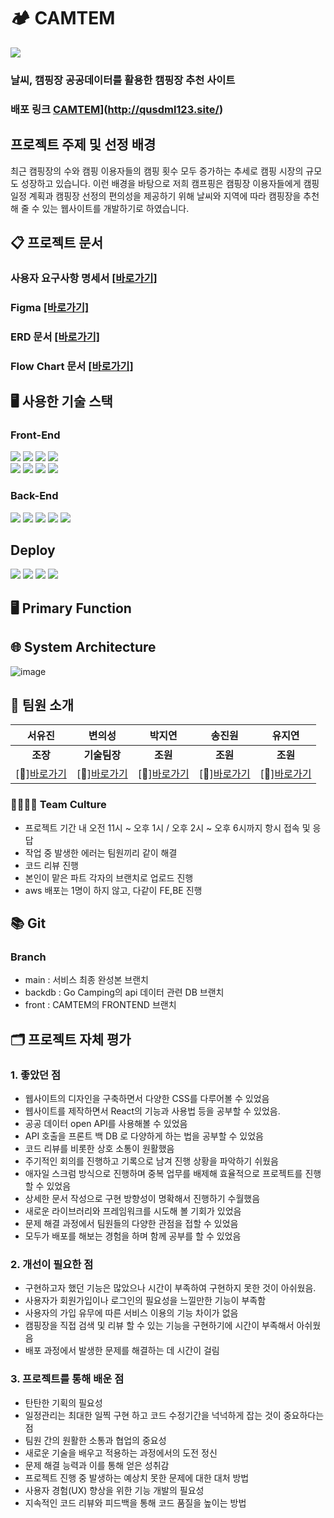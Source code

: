 
# 🏕 CAMTEM 
<img src="https://github.com/hyeran0920/CamTem/assets/50619898/1498b6ad-5aec-45eb-bd7a-44c2e65149cb">

### 날씨, 캠핑장 공공데이터를 활용한 캠핑장 추천 사이트
### 배포 링크 [CAMTEM](http://choongbuck.s3-website.ap-northeast-2.amazonaws.com)](http://qusdml123.site/)
## 프로젝트 주제 및 선정 배경

최근 캠핑장의 수와 캠핑 이용자들의 캠핑 횟수 모두 증가하는 추세로 캠핑 시장의 규모도 성장하고 있습니다. 이런 배경을 바탕으로 저희 캠프핑은 캠핑장 이용자들에게 캠핑 일정 계획과 캠핑장 선정의 편의성을 제공하기 위해 날씨와 지역에 따라 캠핑장을 추천해 줄 수 있는 웹사이트를 개발하기로 하였습니다.

## 📋 프로젝트 문서
### 사용자 요구사항 명세서 [[바로가기]](https://docs.google.com/spreadsheets/d/1ftcNHOb9fNEnFJ1aJMT14PjiASkAc0SLzXYaZOVGDag/edit?usp=sharing)
### Figma [[바로가기]](https://www.figma.com/design/qmyoSrg2ofQVP0w38MHFow/Figma-Website-Template---Landing-Page-(Free)-(Community)?node-id=0-88&t=Y1tvTZXDmLaBC0sx-0)
### ERD 문서 [[바로가기]](https://www.erdcloud.com/d/DcPWPFZsbYPKSH32T)
### Flow Chart 문서 [[바로가기]](https://drive.google.com/file/d/12UhbCWpha8bSc_JCTSQO4jzVTy1vviXT/view?usp=sharing)

## 🖥 사용한 기술 스택
### Front-End
<img src="https://img.shields.io/badge/CSS3-1572B6?style=flat-square&logo=css3&logoColor=white"/> <img src="https://img.shields.io/badge/Bootstrapap-7952B3?style=flat-square&logo=bootstrap&logoColor=white"/> <img src="https://img.shields.io/badge/HTML5-E34F26?style=flat-square&logo=html5&logoColor=white"/> <img src="https://img.shields.io/badge/React-61DAFB?style=flat-square&logo=React&logoColor=black"/><br />
<img src="https://img.shields.io/badge/styled components-DB7093?style=flat-square&logo=styled-components&logoColor=white"/> <img src="https://img.shields.io/badge/JavaScript-F7DF1E?style=flat-square&logo=javascript&logoColor=black"/> <img src="https://img.shields.io/badge/axios-5A29E4?style=flat-square&logo=axios&logoColor=white"/> <img src="https://img.shields.io/badge/redux-764ABC?style=flat-square&logo=redux&logoColor=white"/>

### Back-End
<img src="https://img.shields.io/badge/Spring%20Boot-6DB33F?style=flat-square&logo=Spring%20Boot&logoColor=black"/> <img src="https://img.shields.io/badge/springsecurity-6DB33F?style=flat-square&logo=springsecurity&logoColor=white"/> <img src="https://img.shields.io/badge/java-007396?style=flat-square&logo=java&logoColor=white"/> <img src="https://img.shields.io/badge/MySQL-4479A1?style=flat-square&logo=MySQL&logoColor=white"/> <img src="https://img.shields.io/badge/postman-FF6C37?style=flat-square&logo=postman&logoColor=white"/>

## Deploy
<img src="https://img.shields.io/badge/GitHub-181717?style=flat-square&logo=GitHub&logoColor=white"/> <img src="https://img.shields.io/badge/Amazon AWS-232F3E?style=flat-square&logo=amazonaws&logoColor=white"/> <img src="https://img.shields.io/badge/amazonec2-FF9900?style=flat-square&logo=amazonec2&logoColor=white"/> <img src="https://img.shields.io/badge/amazons3-569A31?style=flat-square&logo=amazons3&logoColor=white"/>

## 🖥 Primary Function

## 🌐 System Architecture
![image](https://github.com/hyeran0920/CamTem/assets/50619898/1757f10a-b600-45c4-bf46-89b8bb4577d8)


## 👥 팀원 소개
|**서유진**|**변의성**|**박지연**|**송진원**|**유지연**| 
|:---:|:---:|:---:|:---:|:---:|
|**조장**|**기술팀장**|**조원**|**조원**|**조원**|
|[🔗][바로가기](https://github.com/hyeran0920)|[🔗][바로가기](https://github.com/uhhhmmman)|[🔗][바로가기](https://github.com/yeonjp)|[🔗][바로가기](https://github.com/jinwonsong)|[🔗][바로가기](https://github.com/JiyeonU)|

### 👨‍👩‍👧‍👦 Team Culture
- 프로젝트 기간 내 오전 11시 ~ 오후 1시 / 오후 2시 ~ 오후 6시까지 항시 접속 및 응답
- 작업 중 발생한 에러는 팀원끼리 같이 해결
- 코드 리뷰 진행
- 본인이 맡은 파트 각자의 브랜치로 업로드 진행
- aws 배포는 1명이 하지 않고, 다같이 FE,BE 진행

## 📚 Git
### Branch
- main : 서비스 최종 완성본 브랜치
- backdb : Go Camping의 api 데이터 관련 DB 브랜치
- front : CAMTEM의 FRONTEND 브랜치

## 🗂 프로젝트 자체 평가
### 1. 좋았던 점
- 웹사이트의 디자인을 구축하면서 다양한 CSS를 다루어볼 수 있었음
- 웹사이트를 제작하면서 React의 기능과 사용법 등을 공부할 수 있었음.
- 공공 데이터 open API를 사용해볼 수 있었음
- API 호출을 프론트 백 DB 로 다양하게 하는 법을 공부할 수 있었음
- 코드 리뷰를 비롯한 상호 소통이 원활했음
- 주기적인 회의를 진행하고 기록으로 남겨 진행 상황을 파악하기 쉬웠음
- 애자일 스크럼 방식으로 진행하며 중복 업무를 배제해 효율적으로 프로젝트를 진행할 수 있었음
- 상세한 문서 작성으로 구현 방향성이 명확해서 진행하기 수월했음
- 새로운 라이브러리와 프레임워크를 시도해 볼 기회가 있었음
- 문제 해결 과정에서 팀원들의 다양한 관점을 접할 수 있었음
- 모두가 배포를 해보는 경험을 하며 함께 공부를 할 수 있었음
### 2. 개선이 필요한 점
- 구현하고자 했던 기능은 많았으나 시간이 부족하여 구현하지 못한 것이 아쉬웠음.
- 사용자가 회원가입이나 로그인의 필요성을 느낄만한 기능이 부족함
- 사용자의 가입 유무에 따른 서비스 이용의 기능 차이가 없음
- 캠핑장을 직접 검색 및 리뷰 할 수 있는 기능을 구현하기에 시간이 부족해서 아쉬웠음
- 배포 과정에서 발생한 문제를 해결하는 데 시간이 걸림
### 3. 프로젝트를 통해 배운 점
- 탄탄한 기획의 필요성
- 일정관리는 최대한 일찍 구현 하고 코드 수정기간을 넉넉하게 잡는 것이 중요하다는 점
- 팀원 간의 원활한 소통과 협업의 중요성
- 새로운 기술을 배우고 적용하는 과정에서의 도전 정신
- 문제 해결 능력과 이를 통해 얻은 성취감
- 프로젝트 진행 중 발생하는 예상치 못한 문제에 대한 대처 방법
- 사용자 경험(UX) 향상을 위한 기능 개발의 필요성
- 지속적인 코드 리뷰와 피드백을 통해 코드 품질을 높이는 방법
